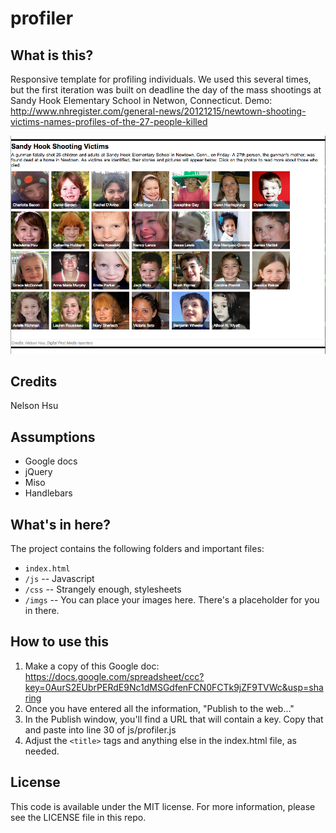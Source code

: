 profiler
========

What is this?
-------------

Responsive template for profiling individuals. We used this several times, but the first iteration was built on deadline the day of the mass shootings at Sandy Hook Elementary School in Netwon, Connecticut. Demo: http://www.nhregister.com/general-news/20121215/newtown-shooting-victims-names-profiles-of-the-27-people-killed

![Sandy Hook victims](screenshots/profiler.png)

Credits
---------

Nelson Hsu

Assumptions
-----------

* Google docs
* jQuery
* Miso
* Handlebars

What's in here?
---------------

The project contains the following folders and important files:

* ``index.html`` 
* ``/js`` -- Javascript
* ``/css`` -- Strangely enough, stylesheets
* ``/imgs`` -- You can place your images here. There's a placeholder for you in there.

How to use this
---------------

1. Make a copy of this Google doc: https://docs.google.com/spreadsheet/ccc?key=0AurS2EUbrPERdE9Nc1dMSGdfenFCN0FCTk9jZF9TVWc&usp=sharing
2. Once you have entered all the information, "Publish to the web..."
3. In the Publish window, you'll find a URL that will contain a key. Copy that and paste into line 30 of js/profiler.js
4. Adjust the ``<title>`` tags and anything else in the index.html file, as needed.

License
----------

This code is available under the MIT license. For more information, please see the LICENSE file in this repo.


